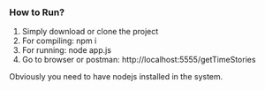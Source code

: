 ### How to Run?

1. Simply download or clone the project
2. For compiling: npm i
3. For running: node app.js
4. Go to browser or postman: http://localhost:5555/getTimeStories

Obviously you need to have nodejs installed in the system.

